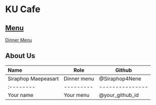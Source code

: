 # KU Cafe

## [Menu](Menu.md)

[Dinner Menu](Menu.md#Dinner)

## About Us

| Name      | Role      | Github          |
|:----------|-----------|-----------------|
| Siraphop Maepeasart | Dinner menu | @Siraphop4Nene |
| :-------- | --------- | --------------- |
| Your name | Your menu | @your_github_id |

